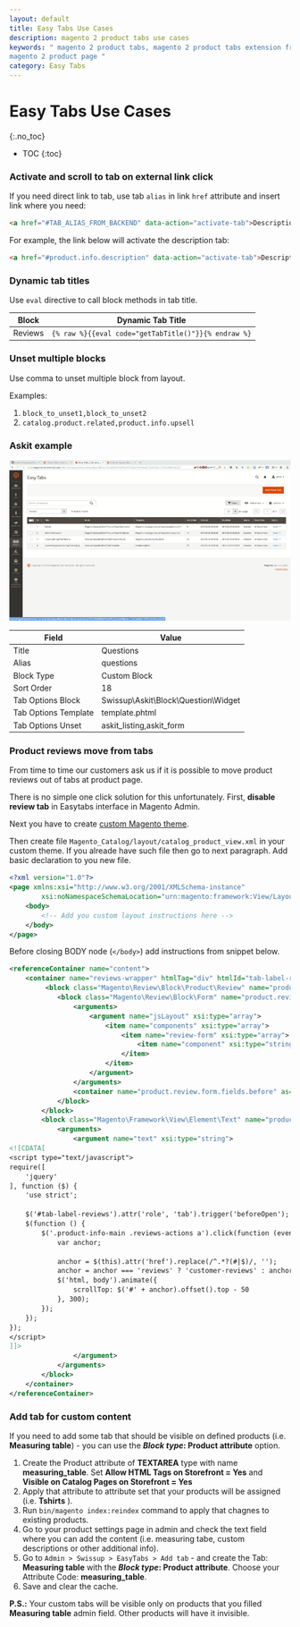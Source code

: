 ```yaml
---
layout: default
title: Easy Tabs Use Cases
description: magento 2 product tabs use cases
keywords: " magento 2 product tabs, magento 2 product tabs extension free, add tabs, review out of tabs, review block
magento 2 product page "
category: Easy Tabs
---
```


# Easy Tabs Use Cases
{:.no_toc}

* TOC
{:toc}

### Activate and scroll to tab on external link click

If you need direct link to tab, use tab `alias` in link `href` attribute and insert link where you need:

```html
<a href="#TAB_ALIAS_FROM_BACKEND" data-action="activate-tab">Description</a>
```
For example, the link below will activate the description tab:

```html
<a href="#product.info.description" data-action="activate-tab">Description</a>
```

### Dynamic tab titles

Use `eval` directive to call block methods in tab title.

Block    | Dynamic Tab Title
---------| -----------------------------
Reviews  | `{% raw %}{{eval code="getTabTitle()"}}{% endraw %}`

### Unset multiple blocks

Use comma to unset multiple block from layout.

Examples:

1. `block_to_unset1,block_to_unset2`
2. `catalog.product.related,product.info.upsell`

### Askit example

![Askit example](/images/m2/easytabs/usecase-askit.gif)

Field                | Value
---------------------|------------------------------
Title                | Questions
Alias                | questions
Block Type           | Custom Block
Sort Order           | 18
Tab Options Block    | Swissup\Askit\Block\Question\Widget
Tab Options Template | template.phtml
Tab Options Unset    | askit_listing,askit_form

### Product reviews move from tabs

From time to time our customers ask us if it is possible to move product reviews out of tabs at product page.

There is no simple one click solution for this unfortunately. First, **disable review tab** in Easytabs interface in Magento Admin.

Next you have to create [custom Magento theme](/m2/argento/customization/custom-theme/).

Then create file `Magento_Catalog/layout/catalog_product_view.xml` in your custom theme. If you alreade have such file then go to next paragraph. Add basic declaration to you new file.

```xml
<?xml version="1.0"?>
<page xmlns:xsi="http://www.w3.org/2001/XMLSchema-instance"
        xsi:noNamespaceSchemaLocation="urn:magento:framework:View/Layout/etc/page_configuration.xsd">
    <body>
        <!-- Add you custom layout instructions here -->
    </body>
</page>
```

Before closing BODY node (`</body>`) add instructions from snippet below.

```xml
<referenceContainer name="content">
    <container name="reviews-wrapper" htmlTag="div" htmlId="tab-label-reviews" htmlClass="reviews-wrapper active">
         <block class="Magento\Review\Block\Product\Review" name="product.reviews.block" as="reviews" template="Magento_Review::review.phtml" ifconfig="catalog/review/active" before="-">
            <block class="Magento\Review\Block\Form" name="product.review.form" as="review_form" ifconfig="catalog/review/active">
                <arguments>
                    <argument name="jsLayout" xsi:type="array">
                        <item name="components" xsi:type="array">
                            <item name="review-form" xsi:type="array">
                                <item name="component" xsi:type="string">Magento_Review/js/view/review</item>
                            </item>
                        </item>
                    </argument>
                </arguments>
                <container name="product.review.form.fields.before" as="form_fields_before" label="Review Form Fields Before"/>
            </block>
        </block>
        <block class="Magento\Framework\View\Element\Text" name="product.reviews.addJs">
            <arguments>
                <argument name="text" xsi:type="string">
<![CDATA[
<script type="text/javascript">
require([
    'jquery'
], function ($) {
    'use strict';

    $('#tab-label-reviews').attr('role', 'tab').trigger('beforeOpen');
    $(function () {
        $('.product-info-main .reviews-actions a').click(function (event) {
            var anchor;

            anchor = $(this).attr('href').replace(/^.*?(#|$)/, '');
            anchor = anchor === 'reviews' ? 'customer-reviews' : anchor;
            $('html, body').animate({
                scrollTop: $('#' + anchor).offset().top - 50
            }, 300);
        });
    });
});
</script>
]]>
                </argument>
            </arguments>
        </block>
    </container>
</referenceContainer>
```

### Add tab for custom content

If you need to add some tab that should be visible on defined products (i.e. __Measuring table__) - you can use the **_Block type_: Product attribute** option.

1. Create the Product attribute of **TEXTAREA** type with name **measuring_table**. Set **Allow HTML Tags on Storefront = Yes** and **Visible on Catalog Pages on Storefront = Yes**
2. Apply that attribute to attribute set that your products will be assigned (i.e. **Tshirts** ).
3. Run `bin/magento index:reindex` command to apply that chagnes to existing products.
4. Go to your product settings page in admin and check the text field where
you can add the content (i.e. measuring tabe, custom descriptions or other additional info).
5. Go to `Admin > Swissup > EasyTabs > Add tab` - and create the Tab: **Measuring table** with the **_Block type_: Product attribute**. Choose your Attribute Code: **measuring_table**.
6. Save and clear the cache.

**P.S.:** Your custom tabs will be visible only on products that you filled **Measuring table** admin field. Other products will have it invisible.
